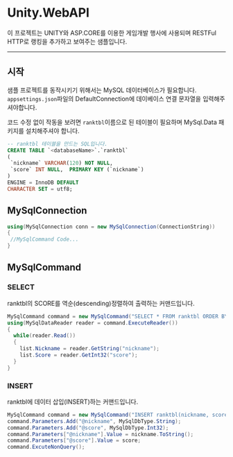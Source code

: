 Unity.WebAPI
===================

이 프로젝트는 UNITY와 ASP.CORE를 이용한 게임개발 행사에 사용되며
RESTFul HTTP로 랭킹을 추가하고 보여주는 샘플입니다.

----------


시작
-------------
샘플 프로젝트를 동작시키기 위해서는  MySQL 데이터베이스가 필요합니다. `appsettings.json`파일의 DefaultConnection에 데이베이스 연결 문자열을 입력해주셔야합니다.

코드 수정 없이 작동을 보려면 `ranktbl`이름으로 된 테이블이 필요하며 MySql.Data 패키지를 설치해주셔야 합니다.

``` SQL
-- ranktbl 테이블을 만드는 SQL입니다.
CREATE TABLE `<databaseName>`.`ranktbl` 
( 
 `nickname` VARCHAR(120) NOT NULL, 
 `score` INT NULL,  PRIMARY KEY (`nickname`)
)
ENGINE = InnoDB DEFAULT
CHARACTER SET = utf8;
```
MySqlConnection
-------------
``` C#
using(MySqlConnection conn = new MySqlConnection(ConnectionString))
{
 //MySqlCommand Code...
}
```

MySqlCommand
-------------

### SELECT
ranktbl의 SCORE를 역순(descending)정렬하여 출력하는 커맨드입니다.
``` C#
MySqlCommand command = new MySqlCommand("SELECT * FROM ranktbl ORDER BY SCORE DESC", conn);
using(MySqlDataReader reader = command.ExecuteReader())
{
  while(reader.Read())
  {
    list.Nickname = reader.GetString("nickname");
    list.Score = reader.GetInt32("score");
  }
}
```
### INSERT
ranktbl에 데이터 삽입(INSERT)하는 커맨드입니다.
``` C#
MySqlCommand command = new MySqlCommand("INSERT ranktbl(nickname, score) VALUES(@nickname, @score)", conn);
command.Parameters.Add("@nickname", MySqlDbType.String);
command.Parameters.Add("@score", MySqlDbType.Int32);
command.Parameters["@nickname"].Value = nickname.ToString();
command.Parameters["@score"].Value = score;
command.ExcuteNonQuery();
```
